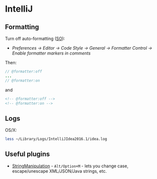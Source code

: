 # IntelliJ

## Formatting

Turn off auto-formatting ([SO](http://stackoverflow.com/a/19492318/125246)):

* _Preferences -> Editor -> Code Style -> General -> Formatter Control -> Enable formatter markers in comments_

Then:

```java
// @formatter:off
...
// @formatter:on 
```

and

```xml
<!-- @formatter:off -->
<!-- @formatter:on -->
```

## Logs

OS/X:

```sh
less ~/Library/Logs/IntelliJIdea2016.1/idea.log
```

## Useful plugins

* [StringManipulation](https://plugins.jetbrains.com/plugin/2162-string-manipulation) - `Alt/Option+M` - lets you change case, escape/unescape XML/JSON/Java strings, etc.